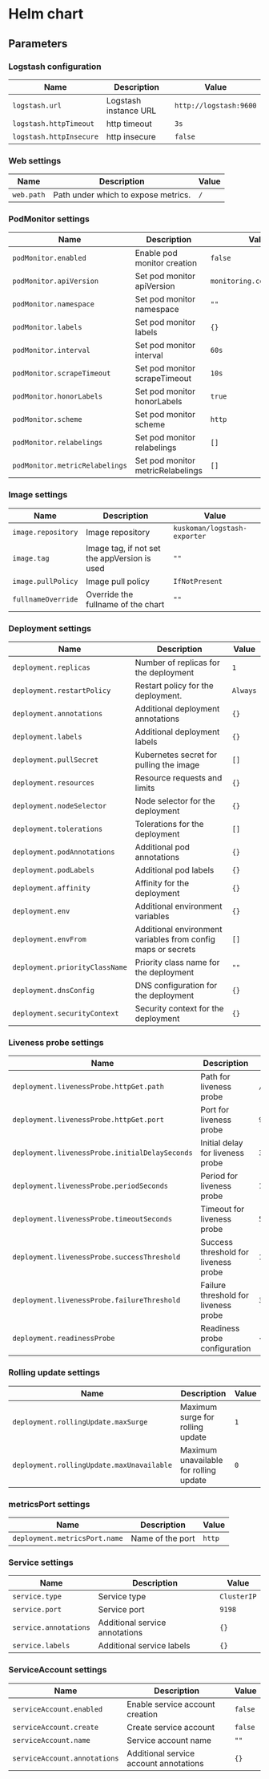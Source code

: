 # Helm chart

## Parameters

### Logstash configuration

| Name                    | Description           | Value                  |
| ----------------------- | --------------------- | ---------------------- |
| `logstash.url`          | Logstash instance URL | `http://logstash:9600` |
| `logstash.httpTimeout`  | http timeout          | `3s`                   |
| `logstash.httpInsecure` | http insecure         | `false`                |

### Web settings

| Name       | Description                         | Value |
| ---------- | ----------------------------------- | ----- |
| `web.path` | Path under which to expose metrics. | `/`   |

### PodMonitor settings

| Name                           | Description                       | Value                      |
| ------------------------------ | --------------------------------- | -------------------------- |
| `podMonitor.enabled`           | Enable pod monitor creation       | `false`                    |
| `podMonitor.apiVersion`        | Set pod monitor apiVersion        | `monitoring.coreos.com/v1` |
| `podMonitor.namespace`         | Set pod monitor namespace         | `""`                       |
| `podMonitor.labels`            | Set pod monitor labels            | `{}`                       |
| `podMonitor.interval`          | Set pod monitor interval          | `60s`                      |
| `podMonitor.scrapeTimeout`     | Set pod monitor scrapeTimeout     | `10s`                      |
| `podMonitor.honorLabels`       | Set pod monitor honorLabels       | `true`                     |
| `podMonitor.scheme`            | Set pod monitor scheme            | `http`                     |
| `podMonitor.relabelings`       | Set pod monitor relabelings       | `[]`                       |
| `podMonitor.metricRelabelings` | Set pod monitor metricRelabelings | `[]`                       |

### Image settings

| Name               | Description                                  | Value                        |
| ------------------ | -------------------------------------------- | ---------------------------- |
| `image.repository` | Image repository                             | `kuskoman/logstash-exporter` |
| `image.tag`        | Image tag, if not set the appVersion is used | `""`                         |
| `image.pullPolicy` | Image pull policy                            | `IfNotPresent`               |
| `fullnameOverride` | Override the fullname of the chart           | `""`                         |

### Deployment settings

| Name                           | Description                                                  | Value    |
| ------------------------------ | ------------------------------------------------------------ | -------- |
| `deployment.replicas`          | Number of replicas for the deployment                        | `1`      |
| `deployment.restartPolicy`     | Restart policy for the deployment.                           | `Always` |
| `deployment.annotations`       | Additional deployment annotations                            | `{}`     |
| `deployment.labels`            | Additional deployment labels                                 | `{}`     |
| `deployment.pullSecret`        | Kubernetes secret for pulling the image                      | `[]`     |
| `deployment.resources`         | Resource requests and limits                                 | `{}`     |
| `deployment.nodeSelector`      | Node selector for the deployment                             | `{}`     |
| `deployment.tolerations`       | Tolerations for the deployment                               | `[]`     |
| `deployment.podAnnotations`    | Additional pod annotations                                   | `{}`     |
| `deployment.podLabels`         | Additional pod labels                                        | `{}`     |
| `deployment.affinity`          | Affinity for the deployment                                  | `{}`     |
| `deployment.env`               | Additional environment variables                             | `{}`     |
| `deployment.envFrom`           | Additional environment variables from config maps or secrets | `[]`     |
| `deployment.priorityClassName` | Priority class name for the deployment                       | `""`     |
| `deployment.dnsConfig`         | DNS configuration for the deployment                         | `{}`     |
| `deployment.securityContext`   | Security context for the deployment                          | `{}`     |

### Liveness probe settings

| Name                                           | Description                          | Value     |
| ---------------------------------------------- | ------------------------------------ | --------- |
| `deployment.livenessProbe.httpGet.path`        | Path for liveness probe              | `/health` |
| `deployment.livenessProbe.httpGet.port`        | Port for liveness probe              | `9198`    |
| `deployment.livenessProbe.initialDelaySeconds` | Initial delay for liveness probe     | `30`      |
| `deployment.livenessProbe.periodSeconds`       | Period for liveness probe            | `10`      |
| `deployment.livenessProbe.timeoutSeconds`      | Timeout for liveness probe           | `5`       |
| `deployment.livenessProbe.successThreshold`    | Success threshold for liveness probe | `1`       |
| `deployment.livenessProbe.failureThreshold`    | Failure threshold for liveness probe | `3`       |
| `deployment.readinessProbe`                    | Readiness probe configuration        | `{}`      |

### Rolling update settings

| Name                                      | Description                            | Value |
| ----------------------------------------- | -------------------------------------- | ----- |
| `deployment.rollingUpdate.maxSurge`       | Maximum surge for rolling update       | `1`   |
| `deployment.rollingUpdate.maxUnavailable` | Maximum unavailable for rolling update | `0`   |

### metricsPort settings

| Name                          | Description      | Value  |
| ----------------------------- | ---------------- | ------ |
| `deployment.metricsPort.name` | Name of the port | `http` |

### Service settings

| Name                  | Description                    | Value       |
| --------------------- | ------------------------------ | ----------- |
| `service.type`        | Service type                   | `ClusterIP` |
| `service.port`        | Service port                   | `9198`      |
| `service.annotations` | Additional service annotations | `{}`        |
| `service.labels`      | Additional service labels      | `{}`        |

### ServiceAccount settings

| Name                         | Description                            | Value   |
| ---------------------------- | -------------------------------------- | ------- |
| `serviceAccount.enabled`     | Enable service account creation        | `false` |
| `serviceAccount.create`      | Create service account                 | `false` |
| `serviceAccount.name`        | Service account name                   | `""`    |
| `serviceAccount.annotations` | Additional service account annotations | `{}`    |
